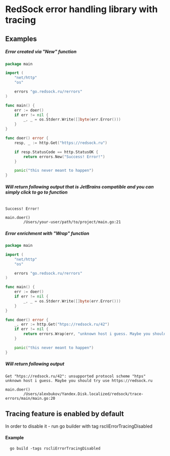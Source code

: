 # RedSock error handling library with tracing

## Examples

##### Error created via "New" function
```go
package main

import (
	"net/http"
	"os"

	errors "go.redsock.ru/rerrors"
)

func main() {
	err := doer()
	if err != nil {
		_, _ = os.Stderr.Write([]byte(err.Error()))
	}
}

func doer() error {
	resp, _ := http.Get("https://redsock.ru")

	if resp.StatusCode == http.StatusOK {
		return errors.New("Success! Error!")
	}

	panic("this never meant to happen")
}

```

##### Will return following output that is JetBrains compatible and you can simply click to go to function

```text

Success! Error!

main.doer()
        /Users/your-user/path/to/project/main.go:21

```

##### Error enrichment with "Wrap" function 
```go
package main

import (
	"net/http"
	"os"

	errors "go.redsock.ru/rerrors"
)

func main() {
	err := doer()
	if err != nil {
		_, _ = os.Stderr.Write([]byte(err.Error()))
	}
}

func doer() error {
	_, err := http.Get("htps://redsock.ru/42")
	if err != nil {
		return errors.Wrap(err, "unknown host i guess. Maybe you should try use https://redsock.ru")
	}

	panic("this never meant to happen")
}

```

##### Will return following output

```text
Get "htps://redsock.ru/42": unsupported protocol scheme "htps"
unknown host i guess. Maybe you should try use https://redsock.ru

main.doer()
        /Users/alexbukov/Yandex.Disk.localized/redsock/trace-errors/main/main.go:20

```


## Tracing feature is **enabled by default**
In order to disable it - run go builder with tag rscliErrorTracingDisabled

#### Example

```shell
  go build -tags rscliErrorTracingDisabled
```